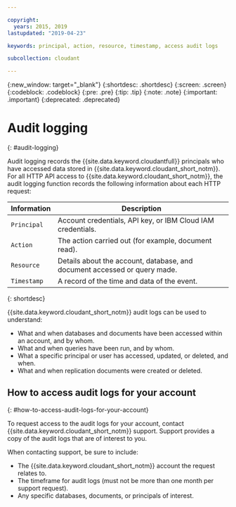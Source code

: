 ```yaml
---

copyright:
  years: 2015, 2019
lastupdated: "2019-04-23"

keywords: principal, action, resource, timestamp, access audit logs

subcollection: cloudant

---
```


{:new_window: target="_blank"}
{:shortdesc: .shortdesc}
{:screen: .screen}
{:codeblock: .codeblock}
{:pre: .pre}
{:tip: .tip}
{:note: .note}
{:important: .important}
{:deprecated: .deprecated}

<!-- Acrolinx: 2017-05-10 -->

# Audit logging
{: #audit-logging}

Audit logging records the {{site.data.keyword.cloudantfull}} principals who have 
accessed data stored in {{site.data.keyword.cloudant_short_notm}}. For all HTTP API 
access to {{site.data.keyword.cloudant_short_notm}}, the audit logging function 
records the following information about each HTTP request:

Information | Description
------------|------------
`Principal` | Account credentials, API key, or IBM Cloud IAM credentials.
`Action` | The action carried out (for example, document read).
`Resource` | Details about the account, database, and document accessed or query made.
`Timestamp` | A record of the time and data of the event. 
{: shortdesc}

{{site.data.keyword.cloudant_short_notm}} audit logs can be used to understand:

- What and when databases and documents have been accessed within an account, 
and by whom.
- What and when queries have been run, and by whom.
- What a specific principal or user has accessed, updated, or deleted, and when.
- What and when replication documents were created or deleted.


## How to access audit logs for your account
{: #how-to-access-audit-logs-for-your-account}

To request access to the audit logs for your account, contact 
{{site.data.keyword.cloudant_short_notm}} support. Support provides a copy of the audit logs that are of interest to you.

When contacting support, be sure to include:

- The {{site.data.keyword.cloudant_short_notm}} account the request relates to.
- The timeframe for audit logs (must not be more than one month per support request).
- Any specific databases, documents, or principals of interest.